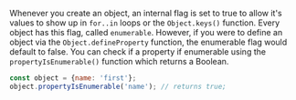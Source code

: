 Whenever you create an object, an internal flag is set to
true to allow it's values to show up in `for..in` loops or the
`Object.keys()` function. Every object has this flag, called `enumerable`.
However, if you were to define an object via the `Object.defineProperty` function,
the enumerable flag would default to false. You can check if a property
if enumerable using the `propertyIsEnumerable()` function which returns
a Boolean.

```javascript
const object = {name: 'first'};
object.propertyIsEnumerable('name'); // returns true;
```
